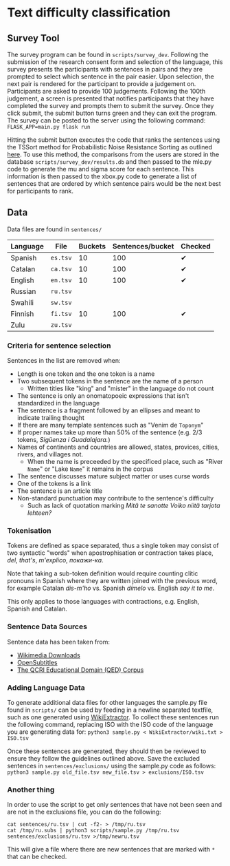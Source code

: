 # Text difficulty classification

## Survey Tool
The survey program can be found in `scripts/survey_dev`. Following the submission of the research consent form and selection of the language, this survey presents the participants with sentences in pairs and they are prompted to select which sentence in the pair easier. Upon selection, the next pair is rendered for the participant to provide a judgement on. Participants are asked to provide 100 judgements. Following the 100th judgement, a screen is presented that notifies participants that they have completed the survey and prompts them to submit the survey. Once they click submit, the submit button turns green and they can exit the program. The survey can be posted to the server using the following command: 
`FLASK_APP=main.py flask run`

Hitting the submit button executes the code that ranks the sentences using the TSSort method for Probabilistic Noise Resistance Sorting as outlined [here](https://www.arxiv-vanity.com/papers/1606.05289/). To use this method, the comparisons from the users are stored in the database `scripts/survey_dev/results.db` and then passed to the mle.py code to generate the mu and sigma score for each sentence. This information is then passed to the xbox.py code to generate a list of sentences that are ordered by which sentence pairs would be the next best for participants to rank.

## Data

Data files are found in `sentences/`

| Language | File     | Buckets | Sentences/bucket | Checked | 
|----------|----------|---------|------------------|---------|
| Spanish  | `es.tsv` | 10      | 100              |  ✔      | 
| Catalan  | `ca.tsv` | 10      | 100              |  ✔      | 
| English  | `en.tsv` | 10      | 100              |  ✔      |
| Russian  | `ru.tsv` |         |                  |         |
| Swahili  | `sw.tsv` |         |                  |         |
| Finnish  | `fi.tsv` | 10      | 100              |  ✔      |
| Zulu     | `zu.tsv` |         |                  |         |

### Criteria for sentence selection

Sentences in the list are removed when:  
* Length is one token and the one token is a name  
* Two subsequent tokens in the sentence are the name of a person 
  * Written titles like "king" and "mister" in the language do not count
* The sentence is only an onomatopoeic expressions that isn't standardized in the language  
* The sentence is a fragment followed by an ellipses and meant to indicate trailing thought
* If there are many template sentences such as "Venim de `Toponym`"
* If proper names take up more than 50% of the sentence (e.g. 2/3 tokens, *Sigüenza i Guadalajara.*)
* Names of continents and countries are allowed, states, provices, cities, rivers, and villages not.
  * When the name is preceeded by the specificed place, such as "River `Name`" or "Lake `Name`" it remains in the corpus
* The sentence discusses mature subject matter or uses curse words
* One of the tokens is a link
* The sentence is an article title
* Non-standard punctuation may contribute to the sentence's difficulty
  * Such as lack of quotation marking *Mitä te sanotte Voiko niitä tarjota lehteen?*

### Tokenisation

Tokens are defined as space separated, thus a single token may consist
of two syntactic "words" when apostrophisation or contraction takes place, 
*del*, *that's*, *m'explico*, *покажи-ка*.

Note that taking a sub-token definition would require counting clitic pronouns in Spanish
where they are written joined with the previous word, for example Catalan *dis-m'ho* vs. 
Spanish *dímelo* vs. English *say it to me*.

This only applies to those languages with contractions, e.g. English, Spanish and Catalan.

### Sentence Data Sources

Sentence data has been taken from:

* [Wikimedia Downloads](https://dumps.wikimedia.org/backup-index.html)
* [OpenSubtitles](http://www.opensubtitles.org/)
* [The QCRI Educational Domain (QED) Corpus](https://alt.qcri.org/resources/qedcorpus/)


### Adding Language Data 
To generate additional data files for other languages the sample.py file found in `scripts/` can be used by feeding in a newline separated textfile, such as one generated using [WikiExtractor](https://github.com/apertium/WikiExtractor.git). To collect these sentences run the following command, replacing ISO with the ISO code of the language you are generating data for: `python3 sample.py < WikiExtractor/wiki.txt > ISO.tsv`

Once these sentences are generated, they should then be reviewed to ensure they follow the guidelines outlined above. Save the excluded sentences in `sentences/exclusions/` using the sample.py code as follows: `python3 sample.py old_file.tsv new_file.tsv > exclusions/ISO.tsv`


### Another thing

In order to use the script to get only sentences that have not been seen
and are not in the exclusions file, you can do the following:

```
cat sentences/ru.tsv | cut -f2- > /tmp/ru.tsv
cat /tmp/ru.subs | python3 scripts/sample.py /tmp/ru.tsv sentences/exclusions/ru.tsv >/tmp/newru.tsv
```

This will give a file where there are new sentences that are marked
with `*` that can be checked.
